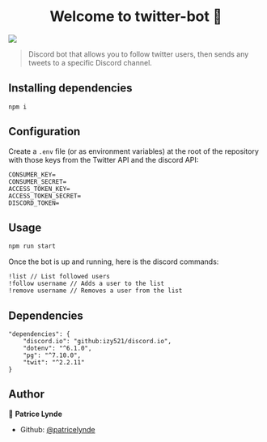 <h1 align="center">Welcome to twitter-bot 👋</h1>
<p>
  <img src="https://img.shields.io/badge/version-1.0.0-blue.svg?cacheSeconds=2592000" />
</p>

> Discord bot that allows you to follow twitter users, then sends any tweets to a specific Discord channel.

## Installing dependencies

```
npm i
```

## Configuration

Create a `.env` file (or as environment variables) at the root of the repository with those keys from the Twitter API and the discord API:
```
CONSUMER_KEY=
CONSUMER_SECRET=
ACCESS_TOKEN_KEY=
ACCESS_TOKEN_SECRET=
DISCORD_TOKEN=
```

## Usage

```sh
npm run start
```

Once the bot is up and running, here is the discord commands:
```
!list // List followed users
!follow username // Adds a user to the list
!remove username // Removes a user from the list
```

## Dependencies

```
"dependencies": {
    "discord.io": "github:izy521/discord.io",
    "dotenv": "^6.1.0",
    "pg": "^7.10.0",
    "twit": "^2.2.11"
}
```

## Author

👤 **Patrice Lynde**

* Github: [@patricelynde](https://github.com/patricelynde)
